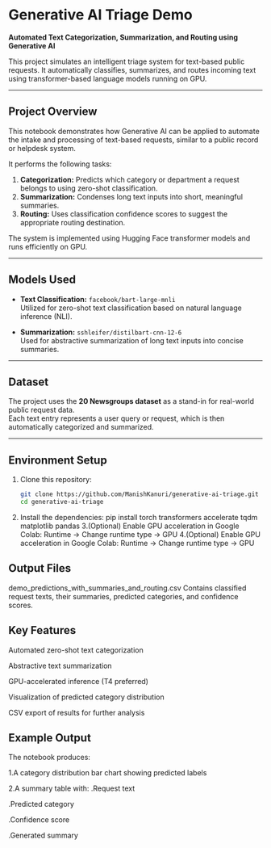 # Generative AI Triage Demo

**Automated Text Categorization, Summarization, and Routing using Generative AI**

This project simulates an intelligent triage system for text-based public requests. It automatically classifies, summarizes, and routes incoming text using transformer-based language models running on GPU.

---

## Project Overview

This notebook demonstrates how Generative AI can be applied to automate the intake and processing of text-based requests, similar to a public record or helpdesk system.

It performs the following tasks:

1. **Categorization:** Predicts which category or department a request belongs to using zero-shot classification.  
2. **Summarization:** Condenses long text inputs into short, meaningful summaries.  
3. **Routing:** Uses classification confidence scores to suggest the appropriate routing destination.

The system is implemented using Hugging Face transformer models and runs efficiently on GPU.

---

## Models Used

- **Text Classification:** `facebook/bart-large-mnli`  
  Utilized for zero-shot text classification based on natural language inference (NLI).

- **Summarization:** `sshleifer/distilbart-cnn-12-6`  
  Used for abstractive summarization of long text inputs into concise summaries.

---

## Dataset

The project uses the **20 Newsgroups dataset** as a stand-in for real-world public request data.  
Each text entry represents a user query or request, which is then automatically categorized and summarized.

---

## Environment Setup

1. Clone this repository:
   ```bash
   git clone https://github.com/ManishKanuri/generative-ai-triage.git
   cd generative-ai-triage
2. Install the dependencies:
pip install torch transformers accelerate tqdm matplotlib pandas
3.(Optional) Enable GPU acceleration in Google Colab:
Runtime → Change runtime type → GPU
4.(Optional) Enable GPU acceleration in Google Colab:
Runtime → Change runtime type → GPU
## Output Files

demo_predictions_with_summaries_and_routing.csv
Contains classified request texts, their summaries, predicted categories, and confidence scores.

## Key Features

Automated zero-shot text categorization

Abstractive text summarization

GPU-accelerated inference (T4 preferred)

Visualization of predicted category distribution

CSV export of results for further analysis

## Example Output

The notebook produces:

1.A category distribution bar chart showing predicted labels

2.A summary table with:
  .Request text
  
  .Predicted category
  
  .Confidence score
  
  .Generated summary
